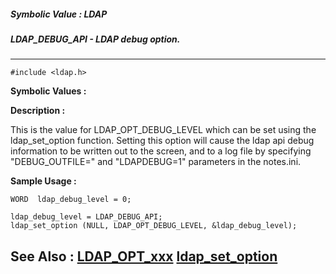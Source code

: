 ##### Symbolic Value : LDAP
##### LDAP_DEBUG_API - LDAP debug option.
---
```
#include <ldap.h>
```

**Symbolic Values :**



**Description :**

This is the value  for LDAP_OPT_DEBUG_LEVEL which can be set using the ldap_set_option function.  Setting this option will cause the ldap api debug information to be written out to the screen, and to a log file by specifying &quot;DEBUG_OUTFILE=&quot; and &quot;LDAPDEBUG=1&quot; parameters in the notes.ini.


**Sample Usage :**
```
WORD  ldap_debug_level = 0;

ldap_debug_level = LDAP_DEBUG_API;
ldap_set_option (NULL, LDAP_OPT_DEBUG_LEVEL, &ldap_debug_level);
```

**See Also :**
[LDAP_OPT_xxx](/domino-c-api-docs/reference/Symb/LDAP_OPT_xxx)
[ldap_set_option](/domino-c-api-docs/reference/Func/ldap_set_option)
---
